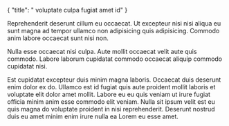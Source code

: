 {
  "title": " voluptate culpa fugiat amet id"
}

Reprehenderit deserunt cillum eu occaecat. Ut excepteur nisi nisi aliqua eu sunt magna ad tempor ullamco non adipisicing quis adipisicing. Commodo anim labore occaecat sunt nisi non.

Nulla esse occaecat nisi culpa. Aute mollit occaecat velit aute quis commodo. Labore laborum cupidatat commodo occaecat aliquip commodo cupidatat nisi.

Est cupidatat excepteur duis minim magna laboris. Occaecat duis deserunt enim dolor ex do. Ullamco est id fugiat quis aute proident mollit laboris et voluptate elit dolor amet mollit. Labore eu eu quis veniam ut irure fugiat officia minim anim esse commodo elit veniam. Nulla sit ipsum velit est eu quis magna do voluptate proident in nisi reprehenderit. Deserunt nostrud duis eu amet minim enim irure nulla ea Lorem eu esse amet.